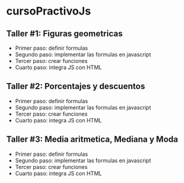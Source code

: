# cursoPractivoJs

## Taller #1: Figuras geometricas

 - Primer paso: definir formulas
 - Segundo paso: implementar las formulas en javascript
 - Tercer paso: crear funciones
 - Cuarto paso: integra JS con HTML

 
## Taller #2: Porcentajes y descuentos

 - Primer paso: definir formulas
 - Segundo paso: implementar las formulas en javascript
 - Tercer paso: crear funciones
 - Cuarto paso: integra JS con HTML


## Taller #3: Media aritmetica, Mediana y Moda

 - Primer paso: definir formulas
 - Segundo paso: implementar las formulas en javascript
 - Tercer paso: crear funciones
 - Cuarto paso: integra JS con HTML
